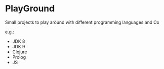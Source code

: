 # PlayGround
Small projects to play around with different programming languages and Co

e.g.:

- JDK 8
- JDK 9
- Clojure
- Prolog
- JS
